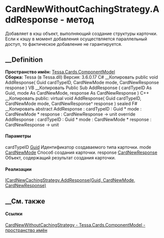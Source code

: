 # CardNewWithoutCachingStrategy.AddResponse - метод
Добавляет в кэш объект, выполняющий создание структуры карточки. Если к кэшу в
момент добавления осуществляется параллельный доступ, то фактическое
добавление не гарантируется.
## __Definition
 **Пространство имён:**
[Tessa.Cards.ComponentModel](N_Tessa_Cards_ComponentModel.htm)  
 **Сборка:** Tessa (в Tessa.dll) Версия: 3.6.0.17
C# __Копировать
     public void AddResponse(
    	Guid cardTypeID,
    	CardNewMode mode,
    	CardNewResponse response
    )
VB __Копировать
     Public Sub AddResponse ( 
    	cardTypeID As Guid,
    	mode As CardNewMode,
    	response As CardNewResponse
    )
C++ __Копировать
     public:
    virtual void AddResponse(
    	Guid cardTypeID, 
    	CardNewMode mode, 
    	CardNewResponse^ response
    ) sealed
F# __Копировать
     abstract AddResponse : 
            cardTypeID : Guid * 
            mode : CardNewMode * 
            response : CardNewResponse -> unit 
    override AddResponse : 
            cardTypeID : Guid * 
            mode : CardNewMode * 
            response : CardNewResponse -> unit 
#### Параметры
cardTypeID [Guid](https://learn.microsoft.com/dotnet/api/system.guid)
    Идентификатор создаваемого типа карточки.
mode [CardNewMode](T_Tessa_Cards_CardNewMode.htm)
    Способ создания карточки.
response [CardNewResponse](T_Tessa_Cards_CardNewResponse.htm)
    Объект, содержащий результат создания карточки.
#### Реализации
[ICardNewCachingStrategy.AddResponse(Guid, CardNewMode,
CardNewResponse)](M_Tessa_Cards_ComponentModel_ICardNewCachingStrategy_AddResponse.htm)  
##  __См. также
#### Ссылки
[CardNewWithoutCachingStrategy -
](T_Tessa_Cards_ComponentModel_CardNewWithoutCachingStrategy.htm)
[Tessa.Cards.ComponentModel - пространство
имён](N_Tessa_Cards_ComponentModel.htm)
